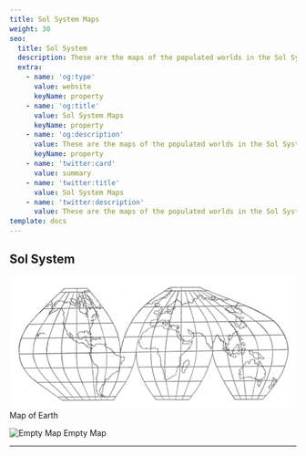```yaml
---
title: Sol System Maps
weight: 30
seo:
  title: Sol System
  description: These are the maps of the populated worlds in the Sol System. 
  extra:
    - name: 'og:type'
      value: website
      keyName: property
    - name: 'og:title'
      value: Sol System Maps
      keyName: property
    - name: 'og:description'
      value: These are the maps of the populated worlds in the Sol System. 
      keyName: property
    - name: 'twitter:card'
      value: summary
    - name: 'twitter:title'
      value: Sol System Maps
    - name: 'twitter:description'
      value: These are the maps of the populated worlds in the Sol System.
template: docs
---
```


## Sol System

![Map of Earth](/static/images/MercatorEarth.png)
Map of Earth


![Empty Map](/static/images/MercatorEmpty.png)
Empty Map

---